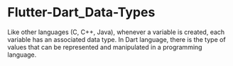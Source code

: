 # Flutter-Dart_Data-Types
Like other languages (C, C++, Java), whenever a variable is created, each variable has an associated data type. In Dart language, there is the type of values that can be represented and manipulated in a programming language.
